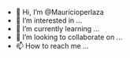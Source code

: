 - 👋 Hi, I’m @Mauricioperlaza
- 👀 I’m interested in ...
- 🌱 I’m currently learning ...
- 💞️ I’m looking to collaborate on ...
- 📫 How to reach me ...

<!---
Mauricioperlaza/Mauricioperlaza is a ✨ special ✨ repository because its `README.md` (this file) appears on your GitHub profile.
You can click the Preview link to take a look at your changes.
--->
